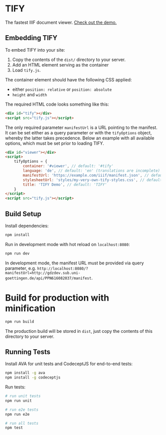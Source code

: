 # TIFY

The fastest IIIF document viewer. [Check out the demo.](https://subugoe.github.io/tify/demo.html?manifestUrl=https://purl.stanford.edu/qm670kv1873/iiif/manifest.json)

## Embedding TIFY

To embed TIFY into your site:
1. Copy the contents of the `dist/` directory to your server.
2. Add an HTML element serving as the container
3. Load `tify.js`.

The container element should have the following CSS applied:
- either `position: relative` or `position: absolute`
- `height` and `width`

The required HTML code looks something like this:

``` html
<div id="tify"></div>
<script src="tify.js"></script>
```

The only required parameter `manifestUrl` is a URL pointing to the manifest. It can be set either as a query parameter or with the `tifyOptions` object, whereby the latter takes precedence. Below an example with all available options, which must be set prior to loading TIFY.

``` html
<div id="viewer"></div>
<script>
	tifyOptions = {
		container: '#viewer', // default: '#tify'
		language: 'de', // default: 'en' (translations are incomplete)
		manifestUrl: 'https://example.com/iiif/manifest.json', // default: none
		stylesheetUrl: 'styles/my-very-own-tify-styles.css', // default: none, using default styles
		title: 'TIFY Demo', // default: 'TIFY'
	}
</script>
<script src="tify.js"></script>
```

## Build Setup

Install dependencies:

``` bash
npm install
```

Run in development mode with hot reload on `localhost:8080`:

``` bash
npm run dev
```

In development mode, the manifest URL must be provided via query parameter, e.g. `http://localhost:8080/?manifestUrl=http://gdzdev.sub.uni-goettingen.de/api/PPN616082037/manifest`.

# Build for production with minification

``` bash
npm run build
```

The production build will be stored in `dist`, just copy the contents of this directory to your server.

## Running Tests

Install AVA for unit tests and CodeceptJS for end-to-end tests:

``` bash
npm install -g ava
npm install -g codeceptjs
```

Run tests:

``` bash
# run unit tests
npm run unit

# run e2e tests
npm run e2e

# run all tests
npm test
```

